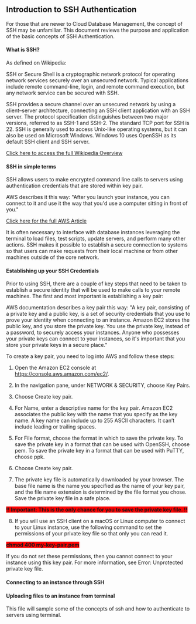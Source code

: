 ## Introduction to SSH Authentication

<p>For those that are newer to Cloud Database Management, the concept of SSH may be unfamiliar. This document reviews the purpose and application of the basic concepts of SSH Authentication.</p>


#### What is SSH?

<p>As defined on Wikipedia:

SSH or Secure Shell is a cryptographic network protocol for operating network services securely over an unsecured network. Typical applications include remote command-line, login, and remote command execution, but any network service can be secured with SSH.

SSH provides a secure channel over an unsecured network by using a client–server architecture, connecting an SSH client application with an SSH server. The protocol specification distinguishes between two major versions, referred to as SSH-1 and SSH-2. The standard TCP port for SSH is 22. SSH is generally used to access Unix-like operating systems, but it can also be used on Microsoft Windows. Windows 10 uses OpenSSH as its default SSH client and SSH server.
</p>

[Click here to access the full Wikipedia Overview](https://en.wikipedia.org/wiki/SSH_(Secure_Shell))


#### SSH in simple terms

<p>SSH allows users to make encrypted command line calls to servers using authentication credentials that are stored within key pair.

AWS describes it this way: "After you launch your instance, you can connect to it and use it the way that you'd use a computer sitting in front of you."</p>

[Click here for the full AWS Article](https://docs.aws.amazon.com/AWSEC2/latest/UserGuide/AccessingInstancesLinux.html)

<p>It is often necessary to interface with database instances leveraging the terminal to load files, test scripts, update servers, and perform many other actions. SSH makes it possible to establish a secure connection to systems so that users can make requests from their local machine or from other machines outside of the core network.</p>

#### Establishing up your SSH Credentials

<p>Prior to using SSH, there are a couple of key steps that need to be taken to establish a secure identity that will be used to make calls to your remote machines. The first and most important is establishing a key pair:
  
AWS documentation describes a key pair this way: "A key pair, consisting of a private key and a public key, is a set of security credentials that you use to prove your identity when connecting to an instance. Amazon EC2 stores the public key, and you store the private key. You use the private key, instead of a password, to securely access your instances. Anyone who possesses your private keys can connect to your instances, so it's important that you store your private keys in a secure place."
  
To create a key pair, you need to log into AWS and follow these steps:

1. Open the Amazon EC2 console at https://console.aws.amazon.com/ec2/.

2. In the navigation pane, under NETWORK & SECURITY, choose Key Pairs.

3. Choose Create key pair.

4. For Name, enter a descriptive name for the key pair. Amazon EC2 associates the public key with the name that you specify as the key name. A key name can include up to 255 ASCII characters. It can’t include leading or trailing spaces.

5. For File format, choose the format in which to save the private key. To save the private key in a format that can be used with OpenSSH, choose pem. To save the private key in a format that can be used with PuTTY, choose ppk.

6. Choose Create key pair.

7. The private key file is automatically downloaded by your browser. The base file name is the name you specified as the name of your key pair, and the file name extension is determined by the file format you chose. Save the private key file in a safe place.

<span style="background-color:red"> **!! Important: This is the only chance for you to save the private key file. !!**</span>

8. If you will use an SSH client on a macOS or Linux computer to connect to your Linux instance, use the following command to set the permissions of your private key file so that only you can read it.

<span style="background-color:red"> **chmod 400 my-key-pair.pem** </span>

If you do not set these permissions, then you cannot connect to your instance using this key pair. For more information, see Error: Unprotected private key file.

</p>

#### Connecting to an instance through SSH

#### Uploading files to an instance from terminal








This file will sample some of the concepts of ssh and how to authenticate to servers using terminal.
